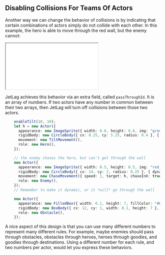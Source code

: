 ## Disabling Collisions For Teams Of Actors

Another way we can change the behavior of collisions is by indicating that
certain combinations of actors simply do not collide with each other.  In this
example, the hero is able to move through the red wall, but the enemy cannot:

<iframe src="./game_03.iframe.html"></iframe>

JetLag achieves this behavior via an extra field, called `passThroughId`.  It is
an array of numbers.  If two actors have any number in common between their two
arrays, then JetLag will turn off collisions between those two actors.

```typescript
    enableTilt(10, 10);
    let h = new Actor({
      appearance: new ImageSprite({ width: 0.8, height: 0.8, img: "green_ball.png" }),
      rigidBody: new CircleBody({ cx: 0.25, cy: 5.25, radius: 0.4 }, { passThroughId: [7] }),
      movement: new TiltMovement(),
      role: new Hero(),
    });

    // the enemy chases the hero, but can't get through the wall
    new Actor({
      appearance: new ImageSprite({ width: 0.5, height: 0.5, img: "red_ball.png" }),
      rigidBody: new CircleBody({ cx: 14, cy: 2, radius: 0.25 }, { dynamic: true }),
      movement: new ChaseMovement({ speed: 1, target: h, chaseInX: true, chaseInY: true }),
      role: new Enemy(),
    });
    // Remember to make it dynamic, or it *will* go through the wall

    new Actor({
      appearance: new FilledBox({ width: 0.1, height: 7, fillColor: "#FF0000" }),
      rigidBody: new BoxBody({ cx: 12, cy: 1, width: 0.1, height: 7 }, { passThroughId: [7] }),
      role: new Obstacle(),
    });
```

A nice aspect of this design is that you can use many different numbers to
represent many different rules.  For example, maybe enemies should pass through
obstacles, obstacles through heroes, heroes through goodies, and goodies through
destinations.  Using a different number for each rule, and two numbers per
actor, would let you express these behaviors.
